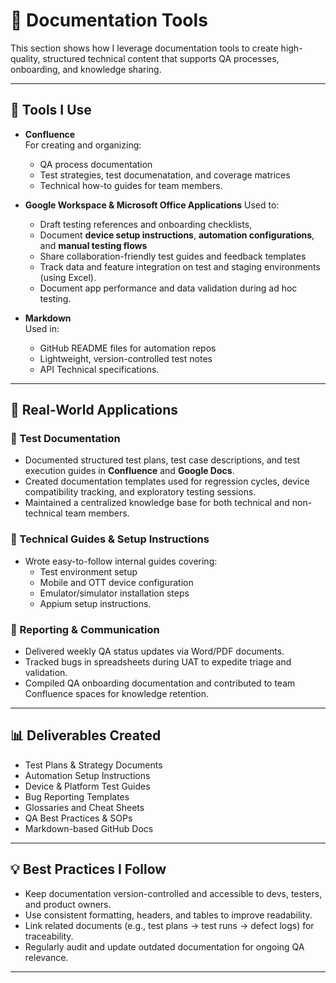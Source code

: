 # 📝 Documentation Tools

This section shows how I leverage documentation tools to create high-quality, structured technical content that supports QA processes, onboarding, and knowledge sharing.

---

## 💼 Tools I Use

- **Confluence**  
  For creating and organizing:
  - QA process documentation  
  - Test strategies, test documenatation, and coverage matrices  
  - Technical how-to guides for team members.

- **Google Workspace & Microsoft Office Applications**
  Used to:
  - Draft testing references and onboarding checklists,  
  - Document **device setup instructions**, **automation configurations**, and **manual testing flows**  
  - Share collaboration-friendly test guides and feedback templates
  - Track data and feature integration on test and staging environments (using Excel).
  - Document app performance and data validation during ad hoc testing.

- **Markdown**  
  Used in:
  - GitHub README files for automation repos  
  - Lightweight, version-controlled test notes  
  - API Technical specifications.  

---

## 📌 Real-World Applications

### 🔹 Test Documentation
- Documented structured test plans, test case descriptions, and test execution guides in **Confluence** and **Google Docs**.
- Created documentation templates used for regression cycles, device compatibility tracking, and exploratory testing sessions.
- Maintained a centralized knowledge base for both technical and non-technical team members.

### 🔹 Technical Guides & Setup Instructions
- Wrote easy-to-follow internal guides covering:
  - Test environment setup  
  - Mobile and OTT device configuration  
  - Emulator/simulator installation steps
  - Appium setup instructions.

### 🔹 Reporting & Communication
- Delivered weekly QA status updates via Word/PDF documents.
- Tracked bugs in spreadsheets during UAT to expedite triage and validation.
- Compiled QA onboarding documentation and contributed to team Confluence spaces for knowledge retention.

---

## 📊 Deliverables Created

- Test Plans & Strategy Documents  
- Automation Setup Instructions  
- Device & Platform Test Guides  
- Bug Reporting Templates  
- Glossaries and Cheat Sheets  
- QA Best Practices & SOPs  
- Markdown-based GitHub Docs

---

## 💡 Best Practices I Follow

- Keep documentation version-controlled and accessible to devs, testers, and product owners.
- Use consistent formatting, headers, and tables to improve readability.
- Link related documents (e.g., test plans → test runs → defect logs) for traceability.
- Regularly audit and update outdated documentation for ongoing QA relevance.

---
